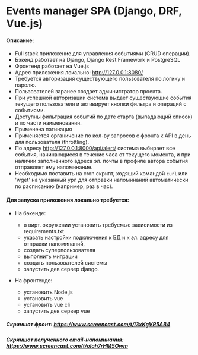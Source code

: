 # Events manager SPA (Django, DRF, Vue.js)
#### Описание:
- Full stack приложение для управления событиями (CRUD операции).
- Бэкенд работает на Django, Django Rest Framework и PostgreSQL
- Фронтенд работает на Vue.js
- Адрес приложения локально: http://127.0.0.1:8080/
- Требуется авторизация существующего пользователя по логину и паролю.
- Пользователей заранее создает администратор проекта.
- При успешной авторизации система выдает существующие события текущего пользователя и активирует кнопки фильтра и операций с событиями.
- Доступны фильтрация событий по дате старта (выпадающий список) и по части наименования.
- Применена пагинация  
- Применяется органичение по кол-ву запросов с фронта к API в день для пользователя (throttling).  
- По адресу http://127.0.0.1:8000/api/alert/ система выбирает все события, начинающиеся в течение часа от текущего момента, и при наличии заполненного адреса эл. почты в профиле автора события отправляет ему напоминание.
- Необходимо поставить на cron скрипт, ходящий командой `curl` или 'wget' на указанный урл для отправки напоминаний автоматически по расписанию (например, раз в час).

#### Для запуска приложения локально требуется:
- На бэкенде:
   - в вирт. окружении установить требуемые зависимости из requirements.txt
   - указать настройки подключения к БД и к эл. адресу для отправки напоминаний,
   - создать суперпользователя 
   - выполнить миграции
   - создать пользователей системы
   - запустить дев сервер django.

- На фронтенде:
   - установить Node.js
   - установить vue
   - установить vue cli
   - запустить дев сервер vue
   
 ##### Скриншот фронт: https://www.screencast.com/t/i3xKgVR5AB4
 ##### Скриншот полученного email-напоминания: https://www.screencast.com/t/oIah7rHM5Owm
